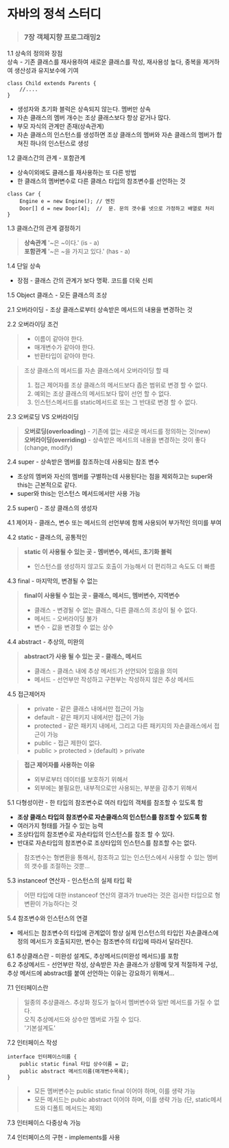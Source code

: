 # 자바의 정석 스터디
> ### 7장 객체지향 프로그래밍2
1.1 상속의 정의와 장점   
상속 - 기존 클래스를 재사용하여 새로운 클래스를 작성, 재사용성 높다, 중복을 제거하여 생산성과 유지보수에 기여   
<pre><code>class Child extends Parents {
    //....
}</code></pre>    
- 생성자와 초기화 블럭은 상속되지 않는다. 멤버만 상속
- 자손 클래스의 멤버 개수는 조상 클래스보다 항상 같거나 많다.
- 부모 자식의 관계만 존재(상속관계)
- 자손 클래스의 인스턴스를 생성하면 조상 클래스의 멤버와 자손 클래스의 멤버가 합쳐진 하나의 인스턴스로 생성

1.2 클래스간의 관계 - 포함관계
- 상속이외에도 클래스를 재사용하는 또 다른 방법
- 한 클래스의 멤버변수로 다른 클래스 타입의 참조변수를 선언하는 것
<pre><code>class Car {
    Engine e = new Engine(); // 엔진
    Door[] d = new Door[4];  //  문. 문의 갯수를 넷으로 가정하고 배열로 처리
}</code></pre>   

1.3 클래스간의 관계 결정하기   
> **상속관계** '~은 ~이다.' (is - a)   
> **포함관계** '~은 ~을 가지고 있다.' (has - a)

1.4 단일 상속
- 장점 - 클래스 간의 관계가 보다 명확. 코드를 더욱 신뢰   

1.5 Object 클래스 - 모든 클래스의 조상   

2.1 오버라이딩 - 조상 클래스로부터 상속받은 메서드의 내용을 변경하는 것    

2.2 오버라이딩 조건
> - 이름이 같아야 한다.
> - 매개변수가 같아야 한다.
> - 반환타입이 같아야 한다.

> 조상 클래스의 메서드를 자손 클래스에서 오버라이딩 할 때
> 1. 접근 제어자를 조상 클래스의 메서드보다 좁은 범위로 변경 할 수 없다.
> 2. 예외는 조상 클래스의 메서드보다 많이 선언 할 수 없다.
> 3. 인스턴스메서드를 static메서드로 또는 그 반대로 변경 할 수 없다.

2.3 오버로딩 VS 오버라이딩   
> **오버로딩(overloading)** - 기존에 없는 새로운 메서드를 정의하는 것(new)   
> **오버라이딩(overriding)** - 상속받은 메서드의 내용을 변경하는 것이 좋다(change, modify)    

2.4 super - 상속받은 멤버를 참조하는데 사용되는 참조 변수    
* 조상의 멤버와 자신의 멤버를 구별하는데 사용된다는 점을 제외하고는 super와 this는 근본적으로 같다.
* super와 this는 인스턴스 메서드에서만 사용 가능    

2.5 super() - 조상 클래스의 생성자      

4.1 제어자 - 클래스, 변수 또는 메서드의 선언부에 함께 사용되어 부가적인 의미를 부여   

4.2 static - 클래스의, 공통적인   
> **static 이 사용될 수 있는 곳 - 멤버변수, 메서드, 초기화 블럭**
> * 인스턴스를 생성하지 않고도 호출이 가능해서 더 편리하고 속도도 더 빠름   

4.3 final - 마지막의, 변경될 수 없는   
> **final이 사용될 수 있는 곳 - 클래스, 메서드, 멤버변수, 지역변수** 
> * 클래스 - 변경될 수 없는 클래스, 다른 클래스의 조상이 될 수 없다.
> * 메서드 - 오버라이딩 불가
> * 변수 - 값을 변경할 수 없는 상수

4.4 abstract - 추상의, 미완의
> **abstract가 사용 될 수 있는 곳 - 클래스, 메서드**
> * 클래스 - 클래스 내에 추상 메서드가 선언되어 있음을 의미
> * 메서드 - 선언부만 작성하고 구현부는 작성하지 않은 추상 메서드   

4.5 접근제어자   
>* private - 같은 클래스 내에서만 접근이 가능
>* default - 같은 패키지 내에서만 접근이 가능
>* protected - 같은 패키지 내에서, 그리고 다른 패키지의 자손클래스에서 접근이 가능
>* public - 접근 제한이 없다.   
>* public > protected > (default) > private   

>**접근 제어자를 사용하는 이유**
> * 외부로부터 데이터를 보호하기 위해서
> * 외부에는 불필요한, 내부적으로만 사용되는, 부분을 감추기 위해서  

5.1 다형성이란 - 한 타입의 참조변수로 여러 타입의 객체를 참조할 수 있도록 함
* **조상 클래스 타입의 참조변수로 자손클래스의 인스턴스를 참조할 수 있도록 함**
* 여러가지 형태를 가질 수 있는 능력   
* 조상타입의 참조변수로 자손타입의 인스턴스를 참조 할 수 있다.
* 반대로 자손타입의 참조변수로 조상타입의 인스턴스를 참조할 수는 없다.   
> 참조변수는 형변환을 통해서, 참조하고 있는 인스턴스에서 사용할 수 있는 멤버의 갯수를 조절하는 것뿐...

5.3 instanceof 연산자 - 인스턴스의 실제 타입 확
> 어떤 타입에 대한 instanceof 연산의 결과가 true라는 것은 검사한 타입으로 형변환이 가능하다는 것 

5.4 참조변수와 인스턴스의 연결   
* 메서드는 참조변수의 타입에 관계없이 항상 실제 인스턴스의 타입인 자손클래스에 정의 메서드가 호출되지만, 변수는 참조변수의 타입에 따라서 달라진다.   

6.1 추상클래스란 - 미완성 설계도, 추상메서드(미완성 메서드)를 포함   
6.2 추상메서드 - 선언부만 작성, 상속받은 자손 클래스가 상황메 맞게 적절하게 구성, 추상 메서드에 abstract를 붙여 선언하는 이유는 강요하기 위해서...   

7.1 인터페이스란
>일종의 추상클래스. 추상화 정도가 높아서 멤버변수와 일반 메서드를 가질 수 없다.    
>오직 추상메서드와 상수만 멤버로 가질 수 있다.   
>'기본설계도'

7.2 인터페이스 작성
<pre><code>interface 인터페이스이름 {
    public static final 타입 상수이름 = 값;
    public abstract 메서드이름(매개변수목록);
}</code></pre>
>* 모든 멤버변수는 public static final 이어야 하며, 이를 생략 가능
>* 모든 메서드는 pubic abstract 이어야 하며, 이를 생략 가능
> (단, static메서드와 디폴트 메서드는 제외)

7.3 인터페이스 다중상속 가능

7.4 인터페이스의 구현 - implements를 사용






